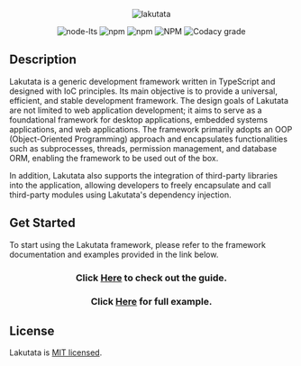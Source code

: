 <div align="center">

![lakutata](https://socialify.git.ci/lakutata/lakutata/image?description=1&descriptionEditable=An%20IoC-based%20universal%20application%20framework&font=Source%20Code%20Pro&forks=1&language=1&logo=https%3A%2F%2Fraw.githubusercontent.com%2Flakutata%2Flakutata%2Fmain%2Fassets%2Flogo.svg&name=1&pattern=Circuit%20Board&stargazers=1&theme=Auto)

</div>

<div align="center">

![node-lts](https://img.shields.io/node/v-lts/lakutata?style=for-the-badge&logo=nodedotjs&color=rgb(128%2C189%2C65))
![npm](https://img.shields.io/npm/v/lakutata?style=for-the-badge&logo=npm&color=rgb(128%2C189%2C65))
![npm](https://img.shields.io/npm/dm/lakutata?style=for-the-badge&logo=npm&color=rgb(128%2C189%2C65))
![NPM](https://img.shields.io/npm/l/lakutata?style=for-the-badge&logo=github&color=rgb(128%2C189%2C65))
![Codacy grade](https://img.shields.io/codacy/grade/0f16d1c355494415ad7733f8f22f7d36?style=for-the-badge&logo=codacy)

</div>

## Description

Lakutata is a generic development framework written in TypeScript and designed with IoC principles. Its main objective
is to provide a universal, efficient, and stable development framework. The design goals of Lakutata are not limited to
web application development; it aims to serve as a foundational framework for desktop applications, embedded systems
applications, and web applications. The framework primarily adopts an OOP (Object-Oriented Programming) approach and
encapsulates functionalities such as subprocesses, threads, permission management, and database ORM, enabling the
framework to be used out of the box.

In addition, Lakutata also supports the integration of third-party libraries into the application, allowing developers
to freely encapsulate and call third-party modules using Lakutata's dependency injection.

## Get Started

To start using the Lakutata framework, please refer to the framework documentation and examples provided in the link
below.

<div align="center">

### Click [Here](docs/Guide.md) to check out the guide.

### Click [Here](src/tests) for full example.

</div>

## License

Lakutata is [MIT licensed](LICENSE).
